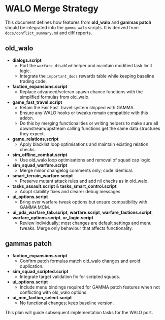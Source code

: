 # WALO Merge Strategy

This document defines how features from **old_walo** and **gammas patch** should be integrated into the `gamma_walo` scripts. It is derived from `docs/conflict_summary.md` and diff reports.

## old_walo

- **dialogs.script**
  - Port the `warfare_disabled` helper and maintain modified task limit logic.
  - Integrate the `important_docs` rewards table while keeping baseline trading code.
- **faction_expansions.script**
  - Replace advanced/veteran spawn chance functions with the simplified formulas from old_walo.
- **game_fast_travel.script**
  - Retain the Fair Fast Travel system shipped with GAMMA.
  - Ensure any WALO hooks or tweaks remain compatible with this addon.
  - Do this by merging functionalities or writing helpers to make sure all downstream/upstream calling functions get the same data structures they expect.
- **game_relations.script**
  - Apply blacklist loop optimisations and maintain existing relation checks.
- **sim_offline_combat.script**
  - Use old_walo loop optimisations and removal of squad cap logic.
- **sim_squad_warfare.script**
  - Merge minor changelog comments only; code identical.
- **smart_terrain_warfare.script**
  - Preserve mutant attack rules and add nil checks as in old_walo.
- **tasks_assault.script** & **tasks_smart_control.script**
  - Adopt stability fixes and clearer debug messages.
- **ui_options.script**
  - Bring over warfare tweak options but ensure compatibility with GAMMA MCM.
- **ui_pda_warfare_tab.script**, **warfare.script**, **warfare_factions.script**, **warfare_options.script**, **xr_logic.script**
  - Review individually; most changes are default settings and menu tweaks. Merge only behaviour that affects functionality.

## gammas patch

- **faction_expansions.script**
  - Confirm patch formulas match old_walo changes and avoid duplication.
- **sim_squad_scripted.script**
  - Integrate target validation fix for scripted squads.
- **ui_options.script**
  - Include menu bindings required for GAMMA patch features when not conflicting with old_walo options.
- **ui_mm_faction_select.script**
  - No functional changes; keep baseline version.

This plan will guide subsequent implementation tasks for the WALO port.

